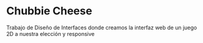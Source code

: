 # Chubbie Cheese
 Trabajo de Diseño de Interfaces donde creamos la interfaz web de un juego 2D a nuestra elección y responsive
